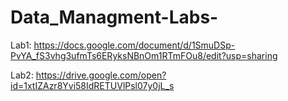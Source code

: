 # Data_Managment-Labs-

Lab1: https://docs.google.com/document/d/1SmuDSp-PvYA_fS3vhg3ufmTs6ERyksNBnOm1RTmFOu8/edit?usp=sharing

Lab2: https://drive.google.com/open?id=1xtIZAzr8Yvi58IdRETUVlPsl07y0jL_s
